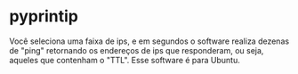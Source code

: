 # pyprintip
Você seleciona uma faixa de ips, e em segundos o software realiza dezenas de "ping" retornando os endereços de ips que responderam, ou seja, aqueles que contenham o "TTL". Esse software é para Ubuntu.
